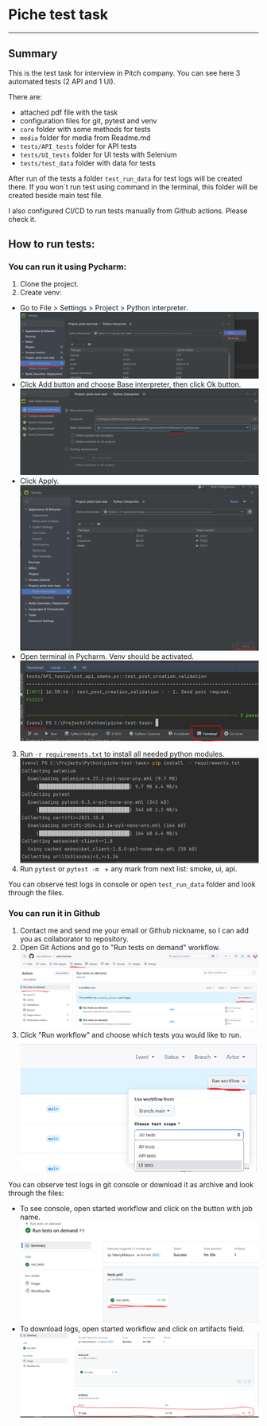 # Piche test task
___
## Summary
This is the test task for interview in Pitch company.
You can see here 3 automated tests (2 API and 1 UI).

There are:
* attached pdf file with the task
* configuration files for git, pytest and venv
* `core` folder with some methods for tests
* `media` folder for media from Readme.md
* `tests/API_tests` folder for API tests
* `tests/UI_tests` folder for UI tests with Selenium
* `tests/test_data` folder with data for tests

After run of the tests a folder `test_run_data` for test logs will be created there.
If you won`t run test using command in the terminal, this folder will be created beside main test file.

I also configured CI/CD to run tests manually from Github actions. Please check it.

## How to run tests:

### You can run it using Pycharm:
1. Clone the project.
2. Create venv:
* Go to File > Settings > Project > Python interpreter.
![Venv creation](media/venv_creation.png)
* Click Add button and choose Base interpreter, then click Ok button.
![Venv creation](media/venv_creation2.png)
* Click Apply.
![Venv has been created](media/venv.png)
* Open terminal in Pycharm. Venv should be activated.
![Terminal](media/terminal.png)
3. Run `-r requirements.txt` to install all needed python modules.
![Installing requirements](media/requirements.png)
4. Run `pytest` or `pytest -m ` + any mark from next list: smoke, ui, api.

You can observe test logs in console or open `test_run_data` folder and look through the files.

### You can run it in Github
1. Contact me and send me your email or Github nickname, so I can add you as collaborator to repository.
2. Open Git Actions and go to "Run tests on demand" workflow.
![Git actions](media/git_actions.png)
3. Click "Run workflow" and choose which tests you would like to run.
![Run tests](media/run_tests_git.png)

You can observe test logs in git console or download it as archive and look through the files:
* To see console, open started workflow and click on the button with job name.
![Git console](media/job_ran.PNG)
* To download logs, open started workflow and click on artifacts field.
![Logs download](media/download.PNG)
